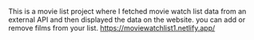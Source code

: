 This is a movie list project where I fetched movie watch list data from an external API and then displayed the data on the website. you can add or remove films from your list.                                                                                                                                                                                                        https://moviewatchlist1.netlify.app/      
 
